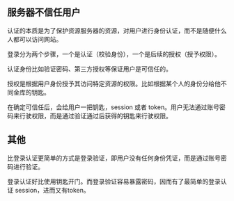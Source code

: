 ## 服务器不信任用户
认证的本质是为了保护资源服务器的资源，对用户进行身份认证，而不是随便什么人都可以访问网站。

登录分为两个步骤，一个是认证（校验身份），一个是后续的授权（授予权限）。

认证身份比如验证密码、第三方授权等保证用户是可信任的。

授权是根据用户身份授予其访问特定资源的权限。比如根据某个人的身份分给他不同金库的钥匙。

在确定可信任后，会给用户一把钥匙，session 或者 token。用户无法通过账号密码来行驶权限，而是通过验证通过后获得的钥匙来行驶权限。

## 其他
比登录认证更简单的方式是登录验证，即用户没有任何身份凭证，而是通过账号密码进行验证。

登录认证好比使用钥匙开门。而登录验证容易暴露密码，因而有了最简单的登录认证 session，进而又有token。
